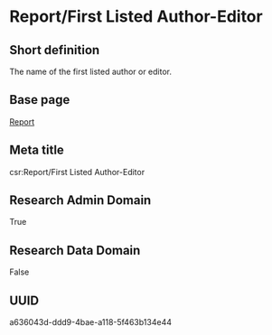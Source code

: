 # Report/First Listed Author-Editor
## Short definition
The name of the first listed author or editor.
## Base page
[Report](../../Objects/Report.md)
## Meta title
csr:Report/First Listed Author-Editor
## Research Admin Domain
True
## Research Data Domain
False
## UUID
a636043d-ddd9-4bae-a118-5f463b134e44
